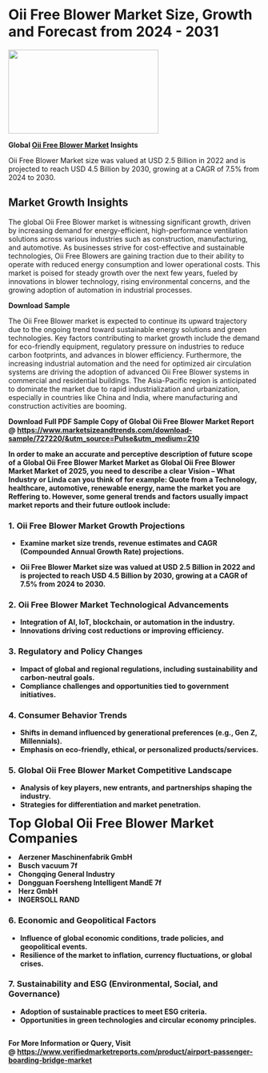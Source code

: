<H1>Oii Free Blower Market Size, Growth and Forecast from 2024 - 2031</H1><img class="aligncenter size-medium wp-image-584254" src="https://thirdeyenews.in/wp-content/uploads/2024/09/Global-Market-Research-300x168.jpeg" alt="" width="300" height="168" /><p><strong>Global&nbsp;<a href="https://www.marketsizeandtrends.com/download-sample/727220/&amp;utm_source=Pulse&amp;utm_medium=210">Oii Free Blower Market</a> Insights</strong></p><p>Oii Free Blower Market size was valued at USD 2.5 Billion in 2022 and is projected to reach USD 4.5 Billion by 2030, growing at a CAGR of 7.5% from 2024 to 2030.</p><p><h2>Market Growth Insights</h2> <p>The global Oii Free Blower market is witnessing significant growth, driven by increasing demand for energy-efficient, high-performance ventilation solutions across various industries such as construction, manufacturing, and automotive. As businesses strive for cost-effective and sustainable technologies, Oii Free Blowers are gaining traction due to their ability to operate with reduced energy consumption and lower operational costs. This market is poised for steady growth over the next few years, fueled by innovations in blower technology, rising environmental concerns, and the growing adoption of automation in industrial processes.</p> <p><strong>Download Sample</strong></p> <p>The Oii Free Blower market is expected to continue its upward trajectory due to the ongoing trend toward sustainable energy solutions and green technologies. Key factors contributing to market growth include the demand for eco-friendly equipment, regulatory pressure on industries to reduce carbon footprints, and advances in blower efficiency. Furthermore, the increasing industrial automation and the need for optimized air circulation systems are driving the adoption of advanced Oii Free Blower systems in commercial and residential buildings. The Asia-Pacific region is anticipated to dominate the market due to rapid industrialization and urbanization, especially in countries like China and India, where manufacturing and construction activities are booming.</p> <p><strong></p><p><span class=""><strong>Download Full PDF Sample Copy of Global Oii Free Blower Market Report</strong> @ <a href="https://www.marketsizeandtrends.com/download-sample/727220/&amp;utm_source=Pulse&amp;utm_medium=210" target="_blank">https://www.marketsizeandtrends.com/download-sample/727220/&amp;utm_source=Pulse&amp;utm_medium=210</a></span></p><p>In order to make an accurate and perceptive description of future scope of a Global&nbsp;Oii Free Blower Market Market as Global&nbsp;Oii Free Blower Market Market of 2025, you need to describe a clear Vision &ndash; What Industry or Linda can you think of for example: Quote from a Technology, healthcare, automotive, renewable energy, name the market you are Reffering to. However, some general trends and factors usually impact market reports and their future outlook include:</p><h3>1.&nbsp;<strong>Oii Free Blower Market Growth Projections</strong></h3><ul><li>Examine market size trends, revenue estimates and CAGR (Compounded Annual Growth Rate) projections.</li><li><p>Oii Free Blower Market size was valued at USD 2.5 Billion in 2022 and is projected to reach USD 4.5 Billion by 2030, growing at a CAGR of 7.5% from 2024 to 2030.</p></li></ul><h3>2.&nbsp;<strong>Oii Free Blower Market Technological Advancements</strong></h3><ul><li>Integration of AI, IoT, blockchain, or automation in the industry.</li><li>Innovations driving cost reductions or improving efficiency.</li></ul><h3>3.&nbsp;<strong>Regulatory and Policy Changes</strong></h3><ul><li>Impact of global and regional regulations, including sustainability and carbon-neutral goals.</li><li>Compliance challenges and opportunities tied to government initiatives.</li></ul><h3>4.&nbsp;<strong>Consumer Behavior Trends</strong></h3><ul><li>Shifts in demand influenced by generational preferences (e.g., Gen Z, Millennials).</li><li>Emphasis on eco-friendly, ethical, or personalized products/services.</li></ul><h3>5.&nbsp;<strong>Global Oii Free Blower Market Competitive Landscape</strong></h3><ul><li>Analysis of key players, new entrants, and partnerships shaping the industry.</li><li>Strategies for differentiation and market penetration.</li></ul><p data-pm-slice="1 1 []"><span style="color: inherit; font-family: inherit; font-size: 25px;">Top Global Oii Free Blower Market Companies</span></p><div class="" data-test-id=""><p><li>Aerzener Maschinenfabrik GmbH</li><li> Busch vacuum 7f</li><li> Chongqing General Industry</li><li> Dongguan Foersheng Intelligent MandE 7f</li><li> Herz GmbH</li><li> INGERSOLL RAND</li></p></div><h3>6.&nbsp;<strong>Economic and Geopolitical Factors</strong></h3><ul><li>Influence of global economic conditions, trade policies, and geopolitical events.</li><li>Resilience of the market to inflation, currency fluctuations, or global crises.</li></ul><h3>7.&nbsp;<strong>Sustainability and ESG (Environmental, Social, and Governance)</strong></h3><ul><li>Adoption of sustainable practices to meet ESG criteria.</li><li>Opportunities in green technologies and circular economy principles.</li></ul><h2><strong style="font-size: 14px;">For More Information or Query, Visit @&nbsp;</strong><a style="background-color: #ffffff; font-size: 14px;" href="https://www.marketsizeandtrends.com/report/oii-free-blower-market/" target="_blank">https://www.verifiedmarketreports.com/product/airport-passenger-boarding-bridge-market</a></h2>
